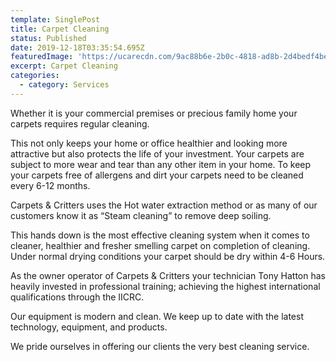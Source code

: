 ```yaml
---
template: SinglePost
title: Carpet Cleaning
status: Published
date: 2019-12-18T03:35:54.695Z
featuredImage: 'https://ucarecdn.com/9ac88b6e-2b0c-4818-ad8b-2d4bedf4be2d/'
excerpt: Carpet Cleaning
categories:
  - category: Services
---
```

Whether it is your commercial premises or precious family home your carpets requires regular cleaning.

This not only keeps your home or office healthier and looking more attractive but also protects the life of your investment. Your carpets are subject to more wear and tear than any other item in your home. To keep your carpets free of allergens and dirt your carpets need to be cleaned every 6-12 months.

Carpets & Critters uses the Hot water extraction method or as many of our customers know it as “Steam cleaning” to remove deep soiling.

This hands down is the most effective cleaning system when it comes to cleaner, healthier and fresher smelling carpet on completion of cleaning. Under normal drying conditions your carpet should be dry within 4-6 Hours.

As the owner operator of Carpets & Critters your technician Tony Hatton has heavily invested in professional training; achieving the highest international qualifications through the IICRC.

Our equipment is modern and clean. We keep up to date with the latest technology, equipment, and products.

We pride ourselves in offering our clients the very best cleaning service.
